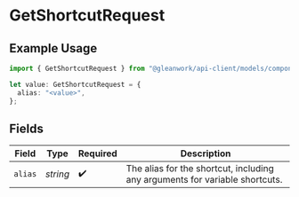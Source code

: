 # GetShortcutRequest

## Example Usage

```typescript
import { GetShortcutRequest } from "@gleanwork/api-client/models/components";

let value: GetShortcutRequest = {
  alias: "<value>",
};
```

## Fields

| Field                                                                       | Type                                                                        | Required                                                                    | Description                                                                 |
| --------------------------------------------------------------------------- | --------------------------------------------------------------------------- | --------------------------------------------------------------------------- | --------------------------------------------------------------------------- |
| `alias`                                                                     | *string*                                                                    | :heavy_check_mark:                                                          | The alias for the shortcut, including any arguments for variable shortcuts. |